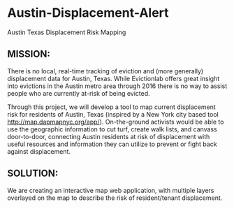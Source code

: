 # Austin-Displacement-Alert
Austin Texas Displacement Risk Mapping 

## MISSION:
There is no local, real-time tracking of eviction and (more generally) displacement data for Austin, Texas. While Evictionlab offers great insight into evictions in the Austin metro area through 2016 there is no way to assist people who are currently at-risk of being evicted.

Through this project, we will develop a tool to map current displacement risk for residents of Austin, Texas (inspired by a New York city based tool http://map.dapmapnyc.org/app/). On-the-ground activists would be able to use the geographic information to cut turf, create walk lists, and canvass door-to-door, connecting Austin residents at risk of displacement with useful resources and information they can utilize to prevent or fight back against displacement.


## SOLUTION:
We are creating an interactive map web application, with multiple layers overlayed on the map to describe the risk of resident/tenant displacement.
